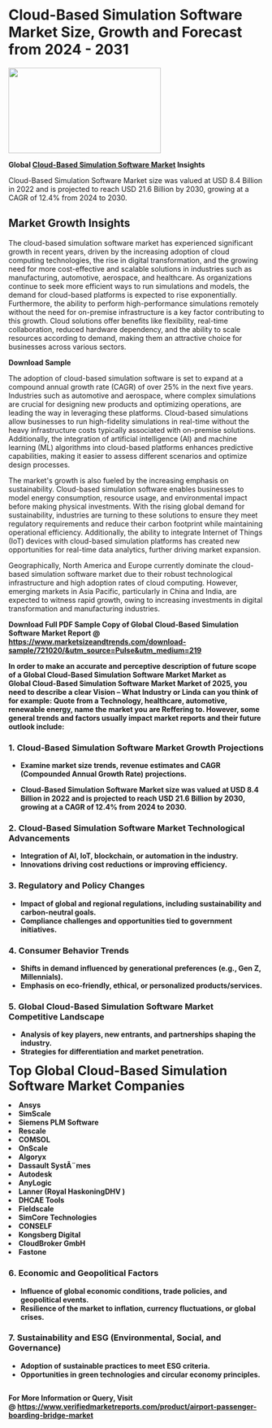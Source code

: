 <H1>Cloud-Based Simulation Software Market Size, Growth and Forecast from 2024 - 2031</H1><img class="aligncenter size-medium wp-image-584254" src="https://thirdeyenews.in/wp-content/uploads/2024/09/Global-Market-Research-300x168.jpeg" alt="" width="300" height="168" /><p><strong>Global&nbsp;<a href="https://www.marketsizeandtrends.com/download-sample/721020/&amp;utm_source=Pulse&amp;utm_medium=219">Cloud-Based Simulation Software Market</a> Insights</strong></p><p>Cloud-Based Simulation Software Market size was valued at USD 8.4 Billion in 2022 and is projected to reach USD 21.6 Billion by 2030, growing at a CAGR of 12.4% from 2024 to 2030.</p><p><h2>Market Growth Insights</h2> <p>The cloud-based simulation software market has experienced significant growth in recent years, driven by the increasing adoption of cloud computing technologies, the rise in digital transformation, and the growing need for more cost-effective and scalable solutions in industries such as manufacturing, automotive, aerospace, and healthcare. As organizations continue to seek more efficient ways to run simulations and models, the demand for cloud-based platforms is expected to rise exponentially. Furthermore, the ability to perform high-performance simulations remotely without the need for on-premise infrastructure is a key factor contributing to this growth. Cloud solutions offer benefits like flexibility, real-time collaboration, reduced hardware dependency, and the ability to scale resources according to demand, making them an attractive choice for businesses across various sectors.</p> <p><strong>Download Sample</strong></p> <p>The adoption of cloud-based simulation software is set to expand at a compound annual growth rate (CAGR) of over 25% in the next five years. Industries such as automotive and aerospace, where complex simulations are crucial for designing new products and optimizing operations, are leading the way in leveraging these platforms. Cloud-based simulations allow businesses to run high-fidelity simulations in real-time without the heavy infrastructure costs typically associated with on-premise solutions. Additionally, the integration of artificial intelligence (AI) and machine learning (ML) algorithms into cloud-based platforms enhances predictive capabilities, making it easier to assess different scenarios and optimize design processes.</p> <p>The market's growth is also fueled by the increasing emphasis on sustainability. Cloud-based simulation software enables businesses to model energy consumption, resource usage, and environmental impact before making physical investments. With the rising global demand for sustainability, industries are turning to these solutions to ensure they meet regulatory requirements and reduce their carbon footprint while maintaining operational efficiency. Additionally, the ability to integrate Internet of Things (IoT) devices with cloud-based simulation platforms has created new opportunities for real-time data analytics, further driving market expansion.</p> <p>Geographically, North America and Europe currently dominate the cloud-based simulation software market due to their robust technological infrastructure and high adoption rates of cloud computing. However, emerging markets in Asia Pacific, particularly in China and India, are expected to witness rapid growth, owing to increasing investments in digital transformation and manufacturing industries.</p> <p><strong></p><p><span class=""><strong>Download Full PDF Sample Copy of Global Cloud-Based Simulation Software Market Report</strong> @ <a href="https://www.marketsizeandtrends.com/download-sample/721020/&amp;utm_source=Pulse&amp;utm_medium=219" target="_blank">https://www.marketsizeandtrends.com/download-sample/721020/&amp;utm_source=Pulse&amp;utm_medium=219</a></span></p><p>In order to make an accurate and perceptive description of future scope of a Global&nbsp;Cloud-Based Simulation Software Market Market as Global&nbsp;Cloud-Based Simulation Software Market Market of 2025, you need to describe a clear Vision &ndash; What Industry or Linda can you think of for example: Quote from a Technology, healthcare, automotive, renewable energy, name the market you are Reffering to. However, some general trends and factors usually impact market reports and their future outlook include:</p><h3>1.&nbsp;<strong>Cloud-Based Simulation Software Market Growth Projections</strong></h3><ul><li>Examine market size trends, revenue estimates and CAGR (Compounded Annual Growth Rate) projections.</li><li><p>Cloud-Based Simulation Software Market size was valued at USD 8.4 Billion in 2022 and is projected to reach USD 21.6 Billion by 2030, growing at a CAGR of 12.4% from 2024 to 2030.</p></li></ul><h3>2.&nbsp;<strong>Cloud-Based Simulation Software Market Technological Advancements</strong></h3><ul><li>Integration of AI, IoT, blockchain, or automation in the industry.</li><li>Innovations driving cost reductions or improving efficiency.</li></ul><h3>3.&nbsp;<strong>Regulatory and Policy Changes</strong></h3><ul><li>Impact of global and regional regulations, including sustainability and carbon-neutral goals.</li><li>Compliance challenges and opportunities tied to government initiatives.</li></ul><h3>4.&nbsp;<strong>Consumer Behavior Trends</strong></h3><ul><li>Shifts in demand influenced by generational preferences (e.g., Gen Z, Millennials).</li><li>Emphasis on eco-friendly, ethical, or personalized products/services.</li></ul><h3>5.&nbsp;<strong>Global Cloud-Based Simulation Software Market Competitive Landscape</strong></h3><ul><li>Analysis of key players, new entrants, and partnerships shaping the industry.</li><li>Strategies for differentiation and market penetration.</li></ul><p data-pm-slice="1 1 []"><span style="color: inherit; font-family: inherit; font-size: 25px;">Top Global Cloud-Based Simulation Software Market Companies</span></p><div class="" data-test-id=""><p><li>Ansys</li><li> SimScale</li><li> Siemens PLM Software</li><li> Rescale</li><li> COMSOL</li><li> OnScale</li><li> Algoryx</li><li> Dassault SystÃ¨mes</li><li> Autodesk</li><li> AnyLogic</li><li> Lanner (Royal HaskoningDHV )</li><li> DHCAE Tools</li><li> Fieldscale</li><li> SimCore Technologies</li><li> CONSELF</li><li> Kongsberg Digital</li><li> CloudBroker GmbH</li><li> Fastone</li></p></div><h3>6.&nbsp;<strong>Economic and Geopolitical Factors</strong></h3><ul><li>Influence of global economic conditions, trade policies, and geopolitical events.</li><li>Resilience of the market to inflation, currency fluctuations, or global crises.</li></ul><h3>7.&nbsp;<strong>Sustainability and ESG (Environmental, Social, and Governance)</strong></h3><ul><li>Adoption of sustainable practices to meet ESG criteria.</li><li>Opportunities in green technologies and circular economy principles.</li></ul><h2><strong style="font-size: 14px;">For More Information or Query, Visit @&nbsp;</strong><a style="background-color: #ffffff; font-size: 14px;" href="https://www.marketsizeandtrends.com/report/cloud-based-simulation-software-market/" target="_blank">https://www.verifiedmarketreports.com/product/airport-passenger-boarding-bridge-market</a></h2>
